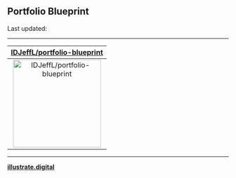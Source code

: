## Portfolio Blueprint

Last updated:

---

| [IDJeffL/portfolio-blueprint](https://github.com/IDJeffL/portfolio-blueprint) |
| :-: |
| <a href="https://github.com/IDJeffL/portfolio-blueprint"><img src="https://github.com/IDJeffL/portfolio-blueprint/raw/main/DISPLAY.jpg" alt="IDJeffL/portfolio-blueprint" title="IDJeffL/portfolio-blueprint" width="200" height="200"></a> |



---

**[illustrate.digital](https://www.illustrate.digital)**